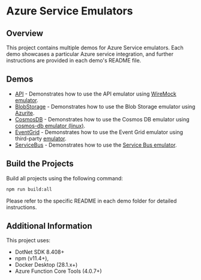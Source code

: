 # Azure Service Emulators

## Overview
This project contains multiple demos for Azure Service emulators. Each demo showcases a particular Azure service integration, and further instructions are provided in each demo's README file.

## Demos
- [API](API/README.md) - Demonstrates how to use the API emulator using [WireMock emulator](https://hub.docker.com/r/wiremock/wiremock).
- [BlobStorage](BlobStorage/README.md) - Demonstrates how to use the Blob Storage emulator using [Azurite](https://hub.docker.com/r/microsoft/azure-storage-azurite).
- [CosmosDB](CosmosDB/README.md) - Demonstrates how to use the Cosmos DB emulator using [cosmos-db emulator (linux)](https://learn.microsoft.com/en-us/azure/cosmos-db/emulator-linux).
- [EventGrid](EventGrid/README.md) - Demonstrates how to use the Event Grid emulator using third-party [emulator](https://github.com/workleap/wl-eventgrid-emulator).
- [ServiceBus](ServiceBus/README.md) - Demonstrates how to use the [Service Bus emulator](https://hub.docker.com/r/microsoft/azure-messaging-servicebus-emulator).

## Build the Projects
Build all projects using the following command:
```bash
npm run build:all
```
Please refer to the specific README in each demo folder for detailed instructions.

## Additional Information

This project uses:
- DotNet SDK 8.408+
- npm (v11.4+), 
- Docker Desktop (28.1.x+)
- Azure Function Core Tools (4.0.7+)